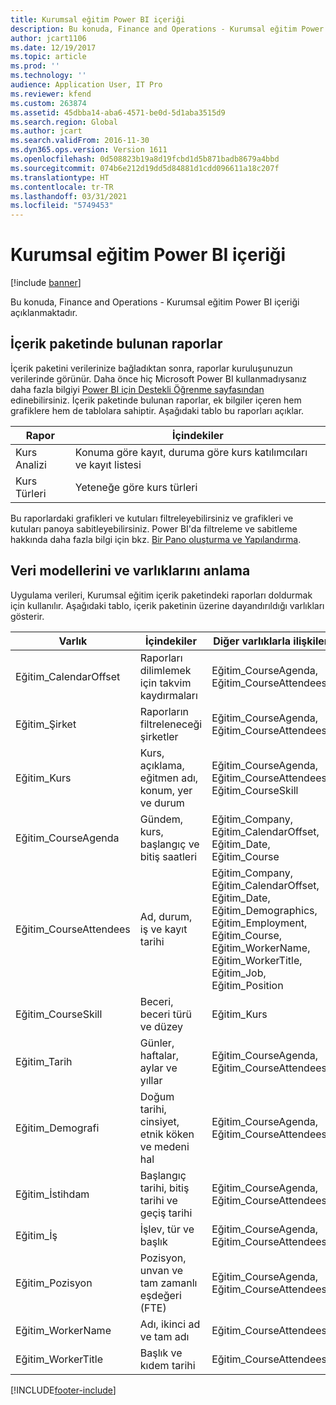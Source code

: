 ```yaml
---
title: Kurumsal eğitim Power BI içeriği
description: Bu konuda, Finance and Operations - Kurumsal eğitim Power BI içeriği açıklanmaktadır.
author: jcart1106
ms.date: 12/19/2017
ms.topic: article
ms.prod: ''
ms.technology: ''
audience: Application User, IT Pro
ms.reviewer: kfend
ms.custom: 263874
ms.assetid: 45dbba14-aba6-4571-be0d-5d1aba3515d9
ms.search.region: Global
ms.author: jcart
ms.search.validFrom: 2016-11-30
ms.dyn365.ops.version: Version 1611
ms.openlocfilehash: 0d508823b19a8d19fcbd1d5b871badb8679a4bbd
ms.sourcegitcommit: 074b6e212d19dd5d84881d1cdd096611a18c207f
ms.translationtype: HT
ms.contentlocale: tr-TR
ms.lasthandoff: 03/31/2021
ms.locfileid: "5749453"
---
```

# <a name="organizational-training-power-bi-content"></a>Kurumsal eğitim Power BI içeriği

[!include [banner](../includes/banner.md)]

Bu konuda, Finance and Operations - Kurumsal eğitim Power BI içeriği açıklanmaktadır.

## <a name="reports-that-are-included-in-the-content-pack"></a>İçerik paketinde bulunan raporlar
İçerik paketini verilerinize bağladıktan sonra, raporlar kuruluşunuzun verilerinde görünür. Daha önce hiç Microsoft Power BI kullanmadıysanız daha fazla bilgiyi [Power BI için Destekli Öğrenme sayfasından](https://powerbi.microsoft.com/guided-learning/?WT.mc_id=PBIService_GetData) edinebilirsiniz. İçerik paketinde bulunan raporlar, ek bilgiler içeren hem grafiklere hem de tablolara sahiptir. Aşağıdaki tablo bu raporları açıklar.

| Rapor          | İçindekiler                                                                    |
|-----------------|-----------------------------------------------------------------------------|
| Kurs Analizi | Konuma göre kayıt, duruma göre kurs katılımcıları ve kayıt listesi |
| Kurs Türleri    | Yeteneğe göre kurs türleri                                                       |

Bu raporlardaki grafikleri ve kutuları filtreleyebilirsiniz ve grafikleri ve kutuları panoya sabitleyebilirsiniz. Power BI'da filtreleme ve sabitleme hakkında daha fazla bilgi için bkz. [Bir Pano oluşturma ve Yapılandırma](https://powerbi.microsoft.com/guided-learning/powerbi-learning-4-2-create-configure-dashboards).

## <a name="understanding-the-data-model-and-entities"></a>Veri modellerini ve varlıklarını anlama
Uygulama verileri, Kurumsal eğitim içerik paketindeki raporları doldurmak için kullanılır. Aşağıdaki tablo, içerik paketinin üzerine dayandırıldığı varlıkları gösterir.

| Varlık                    | İçindekiler                                                         | Diğer varlıklarla ilişkiler |
|---------------------------|------------------------------------------------------------------|-----------------------------------|
| Eğitim\_CalendarOffset  | Raporları dilimlemek için takvim kaydırmaları                                | Eğitim\_CourseAgenda, Eğitim\_CourseAttendees |
| Eğitim\_Şirket         | Raporların filtreleneceği şirketler                                   | Eğitim\_CourseAgenda, Eğitim\_CourseAttendees |
| Eğitim\_Kurs          | Kurs, açıklama, eğitmen adı, konum, yer ve durum | Eğitim\_CourseAgenda, Eğitim\_CourseAttendees, Eğitim\_CourseSkill |
| Eğitim\_CourseAgenda    | Gündem, kurs, başlangıç ve bitiş saatleri                          | Eğitim\_Company, Eğitim\_CalendarOffset, Eğitim\_Date, Eğitim\_Course |
| Eğitim\_CourseAttendees | Ad, durum, iş ve kayıt tarihi                         | Eğitim\_Company, Eğitim\_CalendarOffset, Eğitim\_Date, Eğitim\_Demographics, Eğitim\_Employment, Eğitim\_Course, Eğitim\_WorkerName, Eğitim\_WorkerTitle, Eğitim\_Job, Eğitim\_Position |
| Eğitim\_CourseSkill     | Beceri, beceri türü ve düzey                                     | Eğitim\_Kurs |
| Eğitim\_Tarih            | Günler, haftalar, aylar ve yıllar                                   | Eğitim\_CourseAgenda, Eğitim\_CourseAttendees |
| Eğitim\_Demografi    | Doğum tarihi, cinsiyet, etnik köken ve medeni hal         | Eğitim\_CourseAgenda, Eğitim\_CourseAttendees |
| Eğitim\_İstihdam      | Başlangıç tarihi, bitiş tarihi ve geçiş tarihi                        | Eğitim\_CourseAgenda, Eğitim\_CourseAttendees |
| Eğitim\_İş             | İşlev, tür ve başlık                                        | Eğitim\_CourseAgenda, Eğitim\_CourseAttendees |
| Eğitim\_Pozisyon        | Pozisyon, unvan ve tam zamanlı eşdeğeri (FTE)                  | Eğitim\_CourseAgenda, Eğitim\_CourseAttendees |
| Eğitim\_WorkerName      | Adı, ikinci ad ve tam adı                             | Eğitim\_CourseAttendees |
| Eğitim\_WorkerTitle     | Başlık ve kıdem tarihi                                         | Eğitim\_CourseAttendees |


[!INCLUDE[footer-include](../../../includes/footer-banner.md)]
